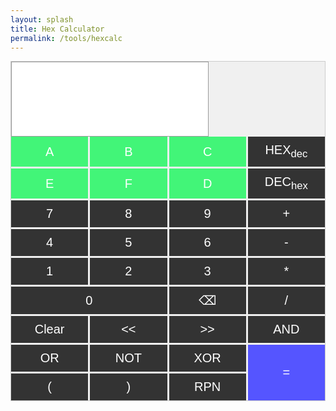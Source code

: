 ```yaml
---
layout: splash
title: Hex Calculator
permalink: /tools/hexcalc
---
```

<div id="calculator">
    <div id="outputs">
    <textarea id="output" rows="4" style="font-family: 'Courier New', monospace;"></textarea>
    </div>
    <div id="buttons">
        <button class="button-alpha" onclick="appendToGlobalString('A')" id="btnA ">A</button>
        <button class="button-alpha" onclick="appendToGlobalString('B')" id="btnB ">B</button>
        <button class="button-alpha" onclick="appendToGlobalString('C')" id="btnC ">C</button>
        <button class="button" onclick="toggleHex()" id="btnHex">HEX<sub>dec</sub></button>
        <button class="button-alpha" onclick="appendToGlobalString('E')" id="btnE ">E</button>
        <button class="button-alpha" onclick="appendToGlobalString('F')" id="btnF">F</button>
        <button class="button-alpha" onclick="appendToGlobalString('D')" id="btnD ">D</button>
        <button class="button" onclick="toggleDec()" id="btnDec">DEC<sub>hex</sub></button>
        <button class="button" onclick="appendToGlobalString('7')" id="btn7 ">7</button>
        <button class="button" onclick="appendToGlobalString('8')" id="btn8 ">8</button>
        <button class="button" onclick="appendToGlobalString('9')" id="btn9 ">9</button>
        <button class="button" onclick="appendToGlobalString('+')" id="btnAdd">+</button>
        <button class="button" onclick="appendToGlobalString('4')" id="btn4 ">4</button>
        <button class="button" onclick="appendToGlobalString('5')" id="btn5 ">5</button>
        <button class="button" onclick="appendToGlobalString('6')" id="btn6 ">6</button>
        <button class="button" onclick="appendToGlobalString('-')" id="btnSubtract">-</button>
        <button class="button" onclick="appendToGlobalString('1')" id="btn1">1</button>
        <button class="button" onclick="appendToGlobalString('2')" id="btn2 ">2</button>
        <button class="button" onclick="appendToGlobalString('3')" id="btn3 ">3</button>
        <button class="button" onclick="appendToGlobalString('*')" id="btnMultiply">*</button>
        <button class="button" onclick="appendToGlobalString('0')" id="zero">0</button>
        <button class="button" onclick="BackSpace()" id="btnBkS">⌫</button>
        <!-- Add buttons for other digits and operations -->
        <button class="button" id="btnDivide">/</button>
        <button class="button" onclick="Clear_input()" id="btnClr">Clear</button>
        <button class="button" onclick="appendToGlobalString('«')" id="btnShR"><<</button>
        <button class="button" onclick="appendToGlobalString('»')" id="btnShL">>></button>
        <button class="button" onclick="appendToGlobalString('&')" id="btnAnd">AND</button>
        <button class="button" onclick="appendToGlobalString('|')" id="btnOr">OR</button>
        <button class="button" onclick="appendToGlobalString('~')" id="btnNot">NOT</button>
        <button class="button" onclick="appendToGlobalString('^')" id="btnXor">XOR</button>
        <button class="button" onclick="Calculate()" id="btnEquals">=</button>
        <button class="button" onclick="appendToGlobalString('(')" id="btnOpenPar">(</button>
        <button class="button" onclick="appendToGlobalString(')')" id="btnClosePar">)</button>
        <button class="button" onclick="ToggleRPN()" id="btnRPN">RPN</button>
    </div>
</div>


<style>

#calculator {
    width: auto;
    margin: 0 auto;
    padding: 0px;
    border: 1px solid #ccc;
    background-color: #f0f0f0;
}

#output {
    height: 5em;
    font-size: 24px;
    font-family: 'Courier New', monospace;
    text-align: right;
    padding: 5px;
    background-color: white;
    border: 1px solid #999;
    resize: none;
}

#buttons {
    width: auto;
    display: grid;
    grid-template-columns: repeat(4, 1fr);
    grid-gap: 3px;
}

.button {
    font-size: 20px;
    padding: 10px;
    background-color: #333;
    color: white;
    border: none;
    cursor: pointer;
    width: 20%
    padding-bottom: 20%;
}

.button-alpha {
    font-size: 20px;
    padding: 10px;
    background-color: #42f578;
    color: white;
    border: none;
    cursor: pointer;
    width: 20%
    padding-bottom: 20%;
}

.button:active {
    border: none;
    background-color: #EB2; /* Change this color to the desired active color */
}

.button-alpha:active {
    border: none;
    background-color: #EB2; /* Change this color to the desired active color */
}

/* Style the "0" button to span two columns */
#zero {
    grid-column: span 2; /* Span 2 columns */
}

#btnEquals {
    grid-row: span 2; /* Span 2 columns */
    background-color: #55F; /* Change this color to the desired active color */
}

#btnEquals:active {
    grid-row: span 2; /* Span 2 columns */
    background-color: #EB2; /* Change this color to the desired active color */
}
/* Add more specific styling as needed */

    /* Add other CSS rules for styling */
</style>

<script>
input_eq_str=""
let mode_radix = 'DEC';

// Get references to the buttons and output element
const hexButton = document.getElementById('btnHex');
const decButton = document.getElementById('btnDec');
const outputElement = document.getElementById("output");


toggleDec();

function toggleHex()
{
    mode_radix='HEX'
    setCalculatorMode(mode_radix);
}

function toggleDec()
{
    mode_radix='DEC'
    setCalculatorMode(mode_radix);
}

// Function to append a letter to the global string
function appendToGlobalString(letter) {
    input_eq_str += letter;
    update_button();
}

function update_button(){
    outputElement.value = input_eq_str;
}

function Calculate(){
    outputElement.value = input_eq_str;
}

function Clear_input(){
    input_eq_str="";
    update_button();
}

function BackSpace(){
    if (input_eq_str.length > 0) {
        // Remove the last character
        input_eq_str = input_eq_str.slice(0, -1);
        // Update the output
        update_button();
    }
}
// Function to set the calculator mode
function setCalculatorMode(mode) {
    if (mode_radix === 'HEX') {
        // Set HEX mode
        hexButton.style.backgroundColor = 'green';
        decButton.style.backgroundColor = ''; // Reset DEC button color
        // Enable A-F buttons
        enableHexButtons();
    } else if (mode_radix === 'DEC') {
        // Set DEC mode
        decButton.style.backgroundColor = 'green';
        hexButton.style.backgroundColor = ''; // Reset HEX button color
        // Disable A-F buttons
        disableHexButtons();
    }
}

// Function to enable A-F buttons
function enableHexButtons() {
    const hexButtons = document.querySelectorAll('.button-alpha');
    hexButtons.forEach(button => {
        button.removeAttribute('disabled');
        button.style.backgroundColor = ''; // Reset button color
    });
}

// Function to disable A-F buttons
function disableHexButtons() {
    const hexButtons = document.querySelectorAll('.button-alpha');
    hexButtons.forEach(button => {
        button.setAttribute('disabled', 'true');
        button.style.backgroundColor = 'grey'; // Set button color to grey
    });
}

</script>